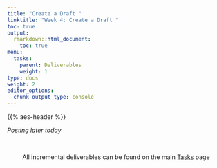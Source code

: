 ```yaml
---
title: "Create a Draft "
linktitle: "Week 4: Create a Draft "
toc: true
output:
  rmarkdown::html_document:
    toc: true
menu:
  tasks:
    parent: Deliverables
    weight: 1
type: docs
weight: 2
editor_options: 
  chunk_output_type: console
---
```


{{% aes-header %}}

<style>
ul {
    margin-left: 1.5em
}
</style>

*Posting later today*

<!--
This task involves a multi-step process to address the underlying research or evaluation question of your eventual survey. Please follow the directions below.

1. Open a blank copy of the following <img src="/logos/word-ico.png" alt="Word icon" width="50">

2. Put your name in the top left corner

3. Construct a one to three paragraph case for a population (and its corresponding size) that needs to be surveyed, an estimate of the sample size, why it needs to be studied, and what type of data should be collected. Furthermore include at least one evaluation and/or research question and intended analyses.

4. Submit this document to <a target="_blank" href="https://ecampus.wvu.edu/">eCampus</a>.<br><br>
-->

<br />

<center>
<p id="rounded_corners">
All incremental deliverables can be found on the main <a href="/tasks/#deliverables">Tasks</a> page
<p>
</center>
